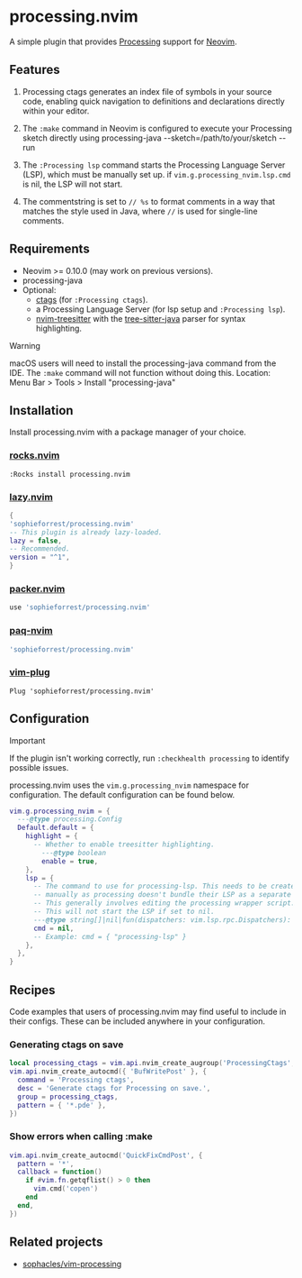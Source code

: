 # processing.nvim

A simple plugin that provides [Processing](https://processing.org/) support for [Neovim](https://neovim.io/).

## Features

  1. Processing ctags generates an index file of symbols in your source code,
  enabling quick navigation to definitions and declarations directly within
  your editor.

  2. The `:make` command in Neovim is configured to execute your Processing
  sketch directly using processing-java --sketch=/path/to/your/sketch --run

  3. The `:Processing lsp` command starts the Processing Language Server (LSP),
  which must be manually set up. if `vim.g.processing_nvim.lsp.cmd` is nil,
  the LSP will not start.

  4. The commentstring is set to `// %s` to format comments in a way that matches
  the style used in Java, where `//` is used for single-line comments.

## Requirements

- Neovim >= 0.10.0 (may work on previous versions).
- processing-java
- Optional:
  - [ctags](https://github.com/universal-ctags/ctags) (for `:Processing ctags`).
  - a Processing Language Server (for lsp setup and `:Processing lsp`).
  - [nvim-treesitter](https://github.com/nvim-treesitter/nvim-treesitter) with
    the [tree-sitter-java](https://github.com/tree-sitter/tree-sitter-java)
    parser for syntax highlighting.

> [!warning]
> macOS users will need to install the processing-java command from the IDE.
> The `:make` command will not function without doing this.
> Location: Menu Bar > Tools > Install "processing-java"

## Installation

  Install processing.nvim with a package manager of your choice.

### [rocks.nvim](https://github.com/nvim-neorocks/rocks.nvim)

```vim
:Rocks install processing.nvim
```

### [lazy.nvim](https://github.com/folke/lazy.nvim)

  ```lua
{
  'sophieforrest/processing.nvim'
  -- This plugin is already lazy-loaded.
  lazy = false,
  -- Recommended.
  version = "^1",
}
```

### [packer.nvim](https://github.com/wbthomason/packer.nvim)

```lua
use 'sophieforrest/processing.nvim'
```

### [paq-nvim](https://github.com/savq/paq-nvim)

```lua
'sophieforrest/processing.nvim'
```

### [vim-plug](https://github.com/junegunn/vim-plug)

```vim
Plug 'sophieforrest/processing.nvim'
```

## Configuration

> [!important]
> If the plugin isn't working correctly, run `:checkhealth processing` to
> identify possible issues.

processing.nvim uses the `vim.g.processing_nvim` namespace for configuration.
The default configuration can be found below.

```lua
vim.g.processing_nvim = {
  ---@type processing.Config
  Default.default = {
    highlight = {
      -- Whether to enable treesitter highlighting.
        ---@type boolean
        enable = true,
    },
    lsp = {
      -- The command to use for processing-lsp. This needs to be created
      -- manually as processing doesn't bundle their LSP as a separate package.
      -- This generally involves editing the processing wrapper script.
      -- This will not start the LSP if set to nil.
      ---@type string[]|nil|fun(dispatchers: vim.lsp.rpc.Dispatchers): vim.lsp.rpc.PublicClient
      cmd = nil,
      -- Example: cmd = { "processing-lsp" }
    },
  },
}
```

## Recipes

Code examples that users of processing.nvim may find useful to include in their configs.
These can be included anywhere in your configuration.

### Generating ctags on save

```lua
local processing_ctags = vim.api.nvim_create_augroup('ProcessingCtags', {})
vim.api.nvim_create_autocmd({ 'BufWritePost' }, {
  command = 'Processing ctags',
  desc = 'Generate ctags for Processing on save.',
  group = processing_ctags,
  pattern = { '*.pde' },
})
```

### Show errors when calling :make

```lua
vim.api.nvim_create_autocmd('QuickFixCmdPost', {
  pattern = '*',
  callback = function()
    if #vim.fn.getqflist() > 0 then
      vim.cmd('copen')
    end
  end,
})
```

## Related projects

- [sophacles/vim-processing](https://github.com/sophacles/vim-processing)
